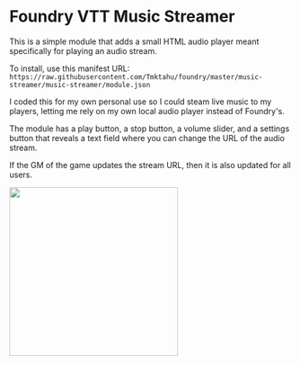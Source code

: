 # Foundry VTT Music Streamer

This is a simple module that adds a small HTML audio player meant specifically for playing an audio stream.

To install, use this manifest URL: `https://raw.githubusercontent.com/Tmktahu/foundry/master/music-streamer/music-streamer/module.json`

I coded this for my own personal use so I could steam live music to my players, letting me rely on my own local audio player instead of Foundry's.

The module has a play button, a stop button, a volume slider, and a settings button that reveals a text field where you can change the URL of the audio stream.

If the GM of the game updates the stream URL, then it is also updated for all users.

<img src="https://i.imgur.com/DQb1S8N.png" style="width: 300px">
